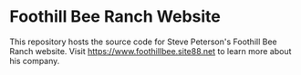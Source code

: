 # Foothill Bee Ranch Website

This repository hosts the source code for Steve Peterson's Foothill Bee Ranch website. Visit https://www.foothillbee.site88.net to learn more about his company.

